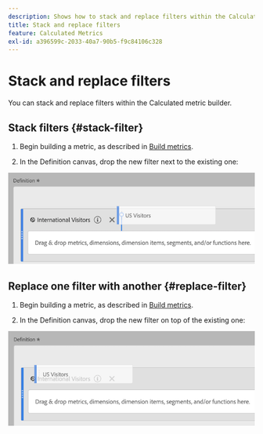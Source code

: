```yaml
---
description: Shows how to stack and replace filters within the Calculated Metric Builder.
title: Stack and replace filters
feature: Calculated Metrics
exl-id: a396599c-2033-40a7-90b5-f9c84106c328
---
```

# Stack and replace filters

You can stack and replace filters within the Calculated metric builder.

## Stack filters {#stack-filter}

1. Begin building a metric, as described in [Build metrics](/help/components/calc-metrics/cm-workflow/cm-build-metrics.md).

1. In the Definition canvas, drop the new filter next to the existing one:

![Definition canvas showing the US Visitors metric dropped next to the existing International Visitors.](assets/cm_stack_seg.png)

## Replace one filter with another {#replace-filter}

1. Begin building a metric, as described in [Build metrics](/help/components/calc-metrics/cm-workflow/cm-build-metrics.md).

1. In the Definition canvas, drop the new filter on top of the existing one:

![Definition canvas showing the US Visitors dropped on top of the International Visitors metric.](assets/cm_replace_seg.png)
